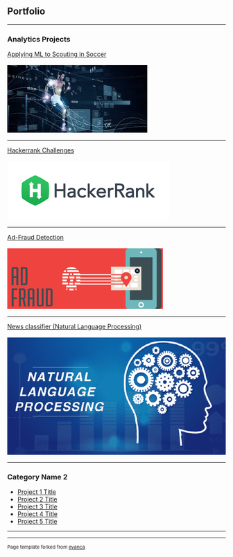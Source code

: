 ## Portfolio

---

### Analytics Projects

[Applying ML to Scouting in Soccer](/pdf/Scouting_Presentation.pdf)
<br><br>
<img src="images/Soccer_thumbnail.jfif?raw=true"/>

---
[Hackerrank Challenges](/pdf/sample_presentation.pdf)
<br><br>
<img src="images/Hackerrank_thumbnail.png?raw=true"/>

---
[Ad-Fraud Detection](/pdf/AdFraud_Presentation.pdf)
<br><br>
<img src="images/AdFraud_thumbnail.png?raw=true"/>

---
[News classifier (Natural Language Processing)](/pdf/NLP_Presentation.pdf)
<br><br>
<img src="images/NLP_thumbnail.png?raw=true"/>

---

### Category Name 2

- [Project 1 Title](http://example.com/)
- [Project 2 Title](http://example.com/)
- [Project 3 Title](http://example.com/)
- [Project 4 Title](http://example.com/)
- [Project 5 Title](http://example.com/)

---




---
<p style="font-size:11px">Page template forked from <a href="https://github.com/evanca/quick-portfolio">evanca</a></p>
<!-- Remove above link if you don't want to attibute -->
